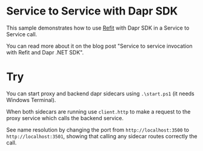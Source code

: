 ﻿# Service to Service with Dapr SDK

This sample demonstrates how to use [Refit](https://reactiveui.github.io/refit/) with Dapr SDK in a Service to Service call.

You can read more about it on the blog post "Service to service invocation with Refit and Dapr .NET SDK".

# Try

You can start proxy and backend dapr sidecars using `.\start.ps1` (it needs Windows Terminal).

When both sidecars are running use `client.http` to make a request to the proxy service which calls the backend service.

See name resolution by changing the port from `http://localhost:3500` to `http://localhost:3501`, showing that calling any sidecar routes correctly the call.
